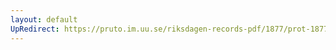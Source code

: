 ```yaml
---
layout: default
UpRedirect: https://pruto.im.uu.se/riksdagen-records-pdf/1877/prot-1877--ak--037/prot-1877--ak--037_014.pdf
---
```

